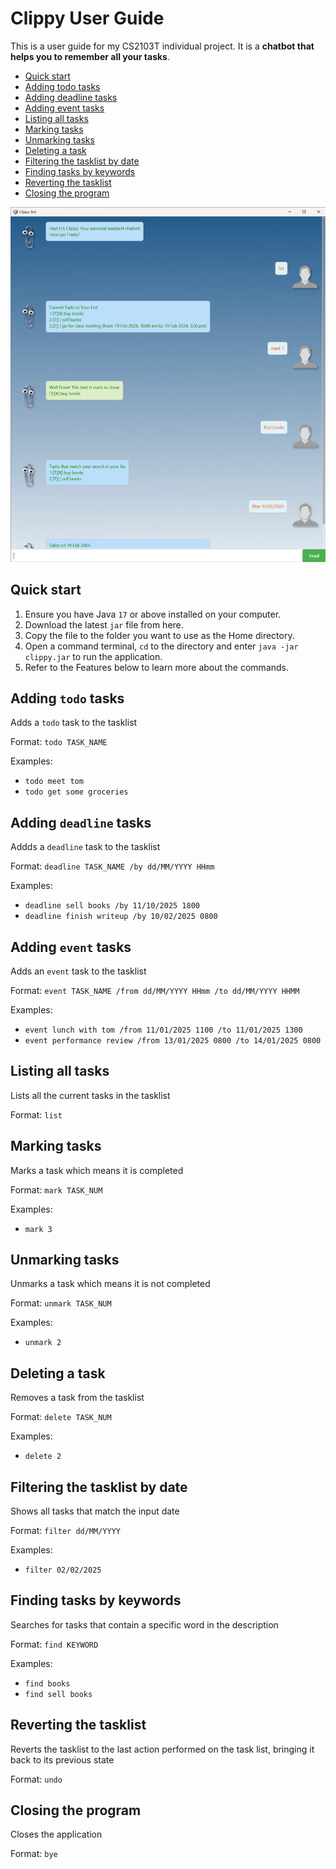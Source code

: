 # Clippy User Guide

This is a user guide for my CS2103T individual project. It is a **chatbot that helps you to remember all your tasks**.

- [Quick start](#quick-start)
- [Adding todo tasks](#adding-todo-tasks)
- [Adding deadline tasks](#adding-deadline-tasks)
- [Adding event tasks](#adding-event-tasks)
- [Listing all tasks](#listing-all-tasks)
- [Marking tasks](#marking-tasks)
- [Unmarking tasks](#unmarking-tasks)
- [Deleting a task](#deleting-a-task)
- [Filtering the tasklist by date](#filtering-the-tasklist-by-date)
- [Finding tasks by keywords](#finding-tasks-by-keywords)
- [Reverting the tasklist](#reverting-the-tasklist)
- [Closing the program](#closing-the-program)

![Project Screenshot](docs/Ui.png)
## Quick start
1. Ensure you have Java `17` or above installed on your computer.
2. Download the latest `jar` file from here.
3. Copy the file to the folder you want to use as the Home directory.
4. Open a command terminal, `cd` to the directory and enter `java -jar clippy.jar` to run the application.
5. Refer to the Features below to learn more about the commands.

## Adding `todo` tasks
Adds a `todo` task to the tasklist

Format: `todo TASK_NAME`

Examples:
- `todo meet tom`
- `todo get some groceries`

## Adding `deadline` tasks
Addds a `deadline` task to the tasklist

Format: `deadline TASK_NAME /by dd/MM/YYYY HHmm`

Examples:
- `deadline sell books /by 11/10/2025 1800`
- `deadline finish writeup /by 10/02/2025 0800`

## Adding `event` tasks
Adds an `event` task to the tasklist

Format: `event TASK_NAME /from dd/MM/YYYY HHmm /to dd/MM/YYYY HHMM`

Examples:
- `event lunch with tom /from 11/01/2025 1100 /to 11/01/2025 1300`
- `event performance review /from 13/01/2025 0800 /to 14/01/2025 0800`

## Listing all tasks
Lists all the current tasks in the tasklist

Format: `list`

## Marking tasks
Marks a task which means it is completed

Format: `mark TASK_NUM`

Examples:
- `mark 3`

## Unmarking tasks
Unmarks a task which means it is not completed

Format: `unmark TASK_NUM`

Examples:
- `unmark 2`

## Deleting a task
Removes a task from the tasklist

Format: `delete TASK_NUM`

Examples:
- `delete 2`

## Filtering the tasklist by date
Shows all tasks that match the input date

Format: `filter dd/MM/YYYY`

Examples:
- `filter 02/02/2025`

## Finding tasks by keywords
Searches for tasks that contain a specific word in the description

Format: `find KEYWORD`

Examples:
- `find books`
- `find sell books`

## Reverting the tasklist
Reverts the tasklist to the last action performed on the task list, bringing it back to its previous state

Format: `undo`

## Closing the program
Closes the application

Format: `bye`
